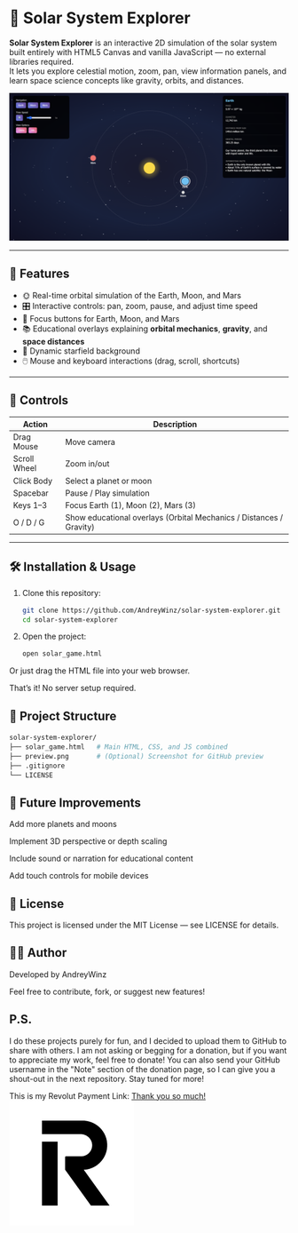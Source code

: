 # 🌌 Solar System Explorer

**Solar System Explorer** is an interactive 2D simulation of the solar system built entirely with HTML5 Canvas and vanilla JavaScript — no external libraries required.  
It lets you explore celestial motion, zoom, pan, view information panels, and learn space science concepts like gravity, orbits, and distances.

![Preview](preview.png)

---

## 🚀 Features

- 🌞 Real-time orbital simulation of the Earth, Moon, and Mars  
- 🎛️ Interactive controls: pan, zoom, pause, and adjust time speed  
- 🔭 Focus buttons for Earth, Moon, and Mars  
- 📚 Educational overlays explaining **orbital mechanics**, **gravity**, and **space distances**  
- 🌌 Dynamic starfield background  
- 🖱️ Mouse and keyboard interactions (drag, scroll, shortcuts)

---

## 🧭 Controls

| Action | Description |
|--------|--------------|
| Drag Mouse | Move camera |
| Scroll Wheel | Zoom in/out |
| Click Body | Select a planet or moon |
| Spacebar | Pause / Play simulation |
| Keys 1–3 | Focus Earth (1), Moon (2), Mars (3) |
| O / D / G | Show educational overlays (Orbital Mechanics / Distances / Gravity) |

---

## 🛠️ Installation & Usage

1. Clone this repository:
   ```bash
   git clone https://github.com/AndreyWinz/solar-system-explorer.git
   cd solar-system-explorer
2. Open the project:
   ```bash
   open solar_game.html
Or just drag the HTML file into your web browser.

That’s it! No server setup required.

## 📁 Project Structure
```graphql
solar-system-explorer/
├── solar_game.html   # Main HTML, CSS, and JS combined
├── preview.png       # (Optional) Screenshot for GitHub preview
├── .gitignore
└── LICENSE
```

## 🧩 Future Improvements

Add more planets and moons

Implement 3D perspective or depth scaling

Include sound or narration for educational content

Add touch controls for mobile devices

## 🪪 License

This project is licensed under the MIT License — see LICENSE
 for details.

## 👨‍🚀 Author

Developed by AndreyWinz

Feel free to contribute, fork, or suggest new features!

## P.S.
I do these projects purely for fun, and I decided to upload them to GitHub to share with others. I am not asking or begging for a donation, but if you want to appreciate my work, feel free to donate! You can also send your GitHub username in the "Note" section of the donation page, so I can give you a shout-out in the next repository. Stay tuned for more!

This is my Revolut Payment Link:
[Thank you so much!](https://revolut.me/andreygdl9) ![Revolut_Icon](rev_icon.png)
